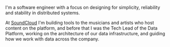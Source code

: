 I'm a software engineer with a focus on designing for simplicity, reliability and stability in distributed systems.

At [SoundCloud](https://soundcloud.com) I'm building  tools to the musicians and artists who host content on the platform, and before that I was the Tech Lead of the Data Platform, working on the architecture of our data infrastructure, and guiding how we work with data across the company.
